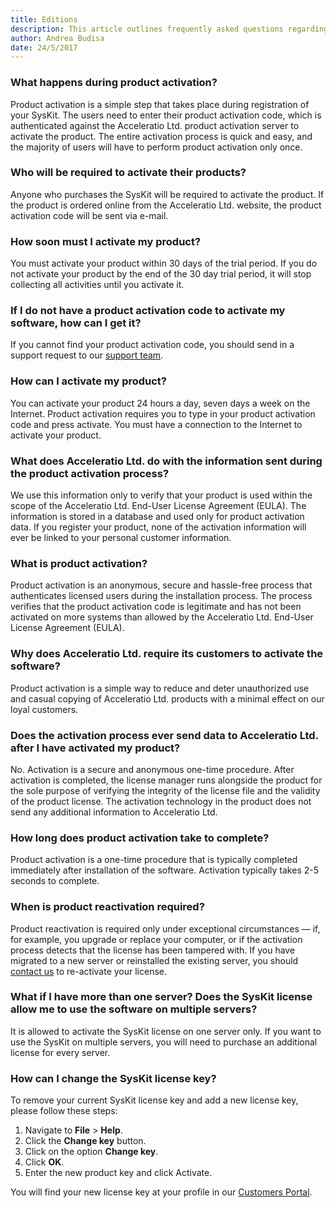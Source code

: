 ```yaml
---
title: Editions
description: This article outlines frequently asked questions regarding the SysKit activation.
author: Andrea Budisa
date: 24/5/2017
---
```

### What happens during product activation?
Product activation is a simple step that takes place during registration of your SysKit. The users need to enter their product activation code, which is authenticated against the Acceleratio Ltd. product activation server to activate the product. The entire activation process is quick and easy, and the majority of users will have to perform product activation only once.

### Who will be required to activate their products?
Anyone who purchases the SysKit will be required to activate the product. If the product is ordered online from the Acceleratio Ltd. website, the product activation code will be sent via e-mail.

### How soon must I activate my product?
You must activate your product within 30 days of the trial period.
If you do not activate your product by the end of the 30 day trial period, it will stop collecting all activities until you activate it.

### If I do not have a product activation code to activate my software, how can I get it?
If you cannot find your product activation code, you should send in a support request to our [support team](https://www.syskit.com/support/contact-us/).

### How can I activate my product?
You can activate your product 24 hours a day, seven days a week on the Internet. Product activation requires you to type in your product activation code and press activate. You must have a connection to the Internet to activate your product.

### What does Acceleratio Ltd. do with the information sent during the product activation process?
We use this information only to verify that your product is used within the scope of the Acceleratio Ltd. End-User License Agreement (EULA). The information is stored in a database and used only for product activation data. If you register your product, none of the activation information will ever be linked to your personal customer information.

### What is product activation?
Product activation is an anonymous, secure and hassle-free process that authenticates licensed users during the installation process. The process verifies that the product activation code is legitimate and has not been activated on more systems than allowed by the Acceleratio Ltd. End-User License Agreement (EULA).

### Why does Acceleratio Ltd. require its customers to activate the software?
Product activation is a simple way to reduce and deter unauthorized use and casual copying of Acceleratio Ltd. products with a minimal effect on our loyal customers.

### Does the activation process ever send data to Acceleratio Ltd. after I have activated my product?
No. Activation is a secure and anonymous one-time procedure. After activation is completed, the license manager runs alongside the product for the sole purpose of verifying the integrity of the license file and the validity of the product license. The activation technology in the product does not send any additional information to Acceleratio Ltd.

### How long does product activation take to complete?
Product activation is a one-time procedure that is typically completed immediately after installation of the software. Activation typically takes 2-5 seconds to complete.

### When is product reactivation required?
Product reactivation is required only under exceptional circumstances — if, for example, you upgrade or replace your computer, or if the activation process detects that the license has been tampered with. If you have migrated to a new server or reinstalled the existing server, you should [contact us](https://www.syskit.com/support/contact-us/) to re-activate your license.

### What if I have more than one server? Does the SysKit license allow me to use the software on multiple servers?
It is allowed to activate the SysKit license on one server only. If you want to use the SysKit on multiple servers, you will need to purchase an additional license for every server.

### How can I change the SysKit license key?
To remove your current SysKit license key and add a new license key, please follow these steps:
1. Navigate to __File__ > __Help__.
2. Click the __Change key__ button.
3. Click on the option __Change key__.
4. Click __OK__.
5. Enter the new product key and click Activate.

You will find your new license key at your profile in our [Customers Portal](https://customers.acceleratio.net/).